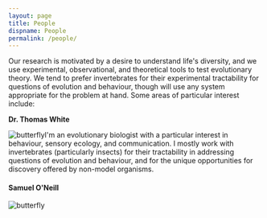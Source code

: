 ```yaml
---
layout: page
title: People
dispname: People
permalink: /people/
---
```


Our research is motivated by a desire to understand life's diversity, and we use experimental, observational, and theoretical tools to test evolutionary theory. We tend to prefer invertebrates for their experimental tractability for questions of evolution and behaviour, though will use any system appropriate for the problem at hand. Some areas of particular interest include: 

<p><strong>Dr. Thomas White</strong></p>

<img src="{{ site.baseurl }}/assets/blog/res1.png" title="butterfly" class="profile" style="float:left;">
I'm an evolutionary biologist with a particular interest in behaviour, sensory ecology, and communication. I mostly work with invertebrates (particularly insects) for their tractability in addressing questions of evolution and behaviour, and for the unique opportunities for discovery offered by non-model organisms. 


#### Samuel O'Neill

<img src="{{ site.baseurl }}/assets/blog/res1.png" title="butterfly" class="profile" style="float:left;">
